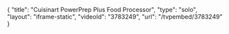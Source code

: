 {
    "title": "Cuisinart PowerPrep Plus Food Processor",
    "type": "solo",
    "layout": "iframe-static",
    "videoId": "3783249",
    "url": "\/tvpembed\/3783249"
}